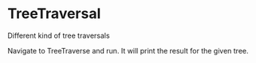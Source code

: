 # TreeTraversal
Different kind of tree traversals

Navigate to TreeTraverse and run.
It will print the result for the given tree.